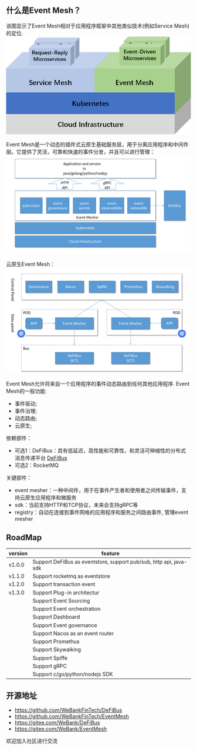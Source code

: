 ## 什么是Event Mesh？
该图显示了Event Mesh相对于应用程序框架中其他类似技术(例如Service Mesh)的定位.
![architecture1](docs/images/eventmesh-define.png)

Event Mesh是一个动态的插件式云原生基础服务层，用于分离应用程序和中间件层。它提供了灵活，可靠和快速的事件分发，并且可以进行管理：
![architecture1](docs/images/eventmesher.png)

云原生Event Mesh：
![architecture2](docs/images/bus.png)

Event Mesh允许将来自一个应用程序的事件动态路由到任何其他应用程序.
Event Mesh的一般功能:
* 事件驱动;
* 事件治理;
* 动态路由;
* 云原生;

依赖部件：
* 可选1：DeFiBus：具有低延迟，高性能和可靠性，和灵活可伸缩性的分布式消息传递平台 [DeFiBus](https://github.com/WeBankFinTech/DeFiBus)
* 可选2：RocketMQ

关键部件：
* event mesher：一种中间件，用于在事件产生者和使用者之间传输事件，支持云原生应用程序和微服务
* sdk：当前支持HTTP和TCP协议，未来会支持gRPC等
* registry：自动在连接到事件网格的应用程序和服务之间路由事件, 管理event mesher

## RoadMap
| version | feature |
| ----    | ----    |
| v1.0.0  |Support DeFiBus as eventstore, support pub/sub, http api, java-sdk|
| v1.1.0  |Support rocketmq as eventstore|
| v1.2.0  |Support transaction event|
| v1.3.0  |Support Plug-in architectur|
|         |Support Event Sourcing|
|         |Support Event orchestration|
|         |Support Dashboard|
|         |Support Event governance|
|         |Support Nacos as an event router|
|         |Support Promethus|
|         |Support Skywalking|
|         |Support Spiffe|
|         |Support gRPC|
|         |Support c/go/python/nodejs SDK|

## 开源地址
* https://github.com/WeBankFinTech/DeFiBus
* https://github.com/WeBankFinTech/EventMesh
* https://gitee.com/WeBank/DeFiBus
* https://gitee.com/WeBank/EventMesh

欢迎加入社区进行交流
